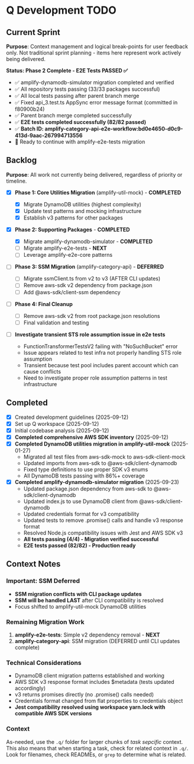 # Q Development TODO

## Current Sprint

**Purpose**: Context management and logical break-points for user feedback only.
Not traditional sprint planning - items here represent work actively being delivered.

**Status: Phase 2 Complete - E2E Tests PASSED ✅**

- ✅ amplify-dynamodb-simulator migration completed and verified
- ✅ All repository tests passing (33/33 packages successful)
- ✅ All local tests passing after parent branch merge
- ✅ Fixed api_3.test.ts AppSync error message format (committed in f80900b24)
- ✅ Parent branch merge completed successfully
- ✅ **E2E tests completed successfully (82/82 passed)**
- ✅ **Batch ID: amplify-category-api-e2e-workflow:bd0e4650-d0c9-413d-9aac-267994713556**
- 🚀 Ready to continue with amplify-e2e-tests migration

## Backlog

**Purpose**: All work not currently being delivered, regardless of priority or timeline.

- [x] **Phase 1: Core Utilities Migration** (amplify-util-mock) - **COMPLETED**

  - [x] Migrate DynamoDB utilities (highest complexity)
  - [x] Update test patterns and mocking infrastructure
  - [x] Establish v3 patterns for other packages

- [x] **Phase 2: Supporting Packages** - **COMPLETED**

  - [x] Migrate amplify-dynamodb-simulator - **COMPLETED**
  - [ ] Migrate amplify-e2e-tests - **NEXT**
  - [ ] Leverage amplify-e2e-core patterns

- [ ] **Phase 3: SSM Migration** (amplify-category-api) - **DEFERRED**

  - [ ] Migrate ssmClient.ts from v2 to v3 (AFTER CLI updates)
  - [ ] Remove aws-sdk v2 dependency from package.json
  - [ ] Add @aws-sdk/client-ssm dependency

- [ ] **Phase 4: Final Cleanup**

  - [ ] Remove aws-sdk v2 from root package.json resolutions
  - [ ] Final validation and testing

- [ ] **Investigate transient STS role assumption issue in e2e tests**
  - FunctionTransformerTestsV2 failing with "NoSuchBucket" error
  - Issue appears related to test infra not properly handling STS role assumption
  - Transient because test pool includes parent account which can cause conflicts
  - Need to investigate proper role assumption patterns in test infrastructure

## Completed

- [x] Created development guidelines (2025-09-12)
- [x] Set up Q workspace (2025-09-12)
- [x] Initial codebase analysis (2025-09-12)
- [x] **Completed comprehensive AWS SDK inventory** (2025-09-12)
- [x] **Completed DynamoDB utilities migration in amplify-util-mock** (2025-01-27)
  - Migrated all test files from aws-sdk-mock to aws-sdk-client-mock
  - Updated imports from aws-sdk to @aws-sdk/client-dynamodb
  - Fixed type definitions to use proper SDK v3 enums
  - All DynamoDB tests passing with 86%+ coverage
- [x] **Completed amplify-dynamodb-simulator migration** (2025-09-23)
  - Updated package.json dependency from aws-sdk to @aws-sdk/client-dynamodb
  - Updated index.js to use DynamoDB client from @aws-sdk/client-dynamodb
  - Updated credentials format for v3 compatibility
  - Updated tests to remove .promise() calls and handle v3 response format
  - Resolved Node.js compatibility issues with Jest and AWS SDK v3
  - **All tests passing (4/4) - Migration verified successful**
  - **E2E tests passed (82/82) - Production ready**

## Context Notes

### Important: SSM Deferred

- **SSM migration conflicts with CLI package updates**
- **SSM will be handled LAST** after CLI compatibility is resolved
- Focus shifted to amplify-util-mock DynamoDB utilities

### Remaining Migration Work

1. **amplify-e2e-tests**: Simple v2 dependency removal - **NEXT**
2. **amplify-category-api**: SSM migration (DEFERRED until CLI updates complete)

### Technical Considerations

- DynamoDB client migration patterns established and working
- AWS SDK v3 response format includes $metadata (tests updated accordingly)
- v3 returns promises directly (no .promise() calls needed)
- Credentials format changed from flat properties to credentials object
- **Jest compatibility resolved using workspace yarn.lock with compatible AWS SDK versions**

### Context

As-needed, use the `.q/` folder for larger chunks of _task sepcific_ context. This also means that when starting a task, check for related context in `.q/`. Look for filenames, check READMEs, or `grep` to determine what is related.
